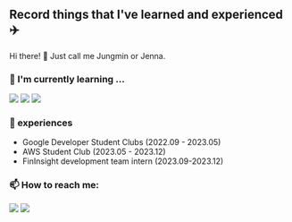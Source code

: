 ## Record things that I've learned and experienced ✈️
Hi there! 👋 Just call me Jungmin or Jenna.

### 🌱 I'm currently learning ...

<img src="https://img.shields.io/badge/Spring Boot-6DB33F?style=flat-round&logo=springboot&logoColor=white"/> <img src="https://img.shields.io/badge/Amazon AWS-3776AB?style=flat-round&logo=amazonaws&logoColor=white"/> <img src="https://img.shields.io/badge/Google Cloud Platform-4285F4?style=flat-round&logo=googlecloud&logoColor=white"/> 

### 🔭 experiences
- Google Developer Student Clubs (2022.09 - 2023.05)
- AWS Student Club (2023.05 - 2023.12)
- FinInsight development team intern (2023.09-2023.12)

### 📫 How to reach me:
<a href="https://velog.io/@codesusuzz"><img src="https://img.shields.io/badge/velog-20C997?style=flat-round&logo=velog&logoColor=white"/></a> <a href="https://github.com/oxxsusu"><img src="https://img.shields.io/badge/oxxsusu-181717?style=flat-round&logo=github&logoColor=white"/></a>




<!--
**oxxsusu/oxxsusu** is a ✨ _special_ ✨ repository because its `README.md` (this file) appears on your GitHub profile.

Here are some ideas to get you started:

- 🔭 I’m currently working on ...
- 🌱 I’m currently learning ...
- 👯 I’m looking to collaborate on ...
- 🤔 I’m looking for help with ...
- 💬 Ask me about ...
- 📫 How to reach me: ...
- 😄 Pronouns: ...
- ⚡ Fun fact: ...
-->

